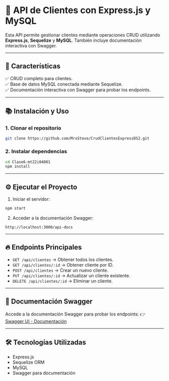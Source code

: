 
# 🎯 API de Clientes con Express.js y MySQL

Esta API permite gestionar clientes mediante operaciones CRUD utilizando **Express.js**, **Sequelize** y **MySQL**. También incluye documentación interactiva con Swagger.

---

## 🚀 **Características**
✅ CRUD completo para clientes.  
✅ Base de datos MySQL conectada mediante Sequelize.  
✅ Documentación interactiva con Swagger para probar los endpoints.  

---

## 📚 **Instalación y Uso**

### 1. Clonar el repositorio
```bash
git clone https://github.com/MrxSteve/CrudClientesExpressDS2.git
```

### 2. Instalar dependencias
```bash
cd Clase6-mt22i04001
npm install
```

---

## ⚙️ **Ejecutar el Proyecto**

1. Iniciar el servidor:
```bash
npm start
```

2. Acceder a la documentación Swagger:
```
http://localhost:3000/api-docs
```

---

## 🔥 **Endpoints Principales**

- `GET /api/clientes` → Obtener todos los clientes.  
- `GET /api/clientes/:id` → Obtener cliente por ID.  
- `POST /api/clientes` → Crear un nuevo cliente.  
- `PUT /api/clientes/:id` → Actualizar un cliente existente.  
- `DELETE /api/clientes/:id` → Eliminar un cliente.  

---

## 📄 **Documentación Swagger**

Accede a la documentación Swagger para probar los endpoints:
👉 [Swagger UI - Documentación](http://localhost:3000/api-docs)

---

## 🛠️ **Tecnologías Utilizadas**

- Express.js
- Sequelize ORM
- MySQL
- Swagger para documentación
